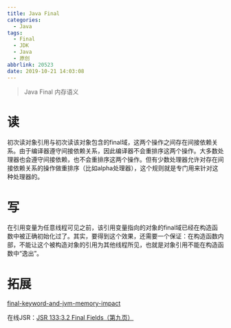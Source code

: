 ```yaml
---
title: Java Final
categories:
  - Java
tags:
  - Final
  - JDK
  - Java
  - 原创
abbrlink: 20523
date: 2019-10-21 14:03:08
---
```


> Java Final 内存语义

<!-- more -->

# 读
初次读对象引用与初次读该对象包含的final域，这两个操作之间存在间接依赖关系。由于编译器遵守间接依赖关系，因此编译器不会重排序这两个操作。大多数处理器也会遵守间接依赖，也不会重排序这两个操作。但有少数处理器允许对存在间接依赖关系的操作做重排序（比如alpha处理器），这个规则就是专门用来针对这种处理器的。

# 写
在引用变量为任意线程可见之前，该引用变量指向的对象的final域已经在构造函数中被正确初始化过了。其实，要得到这个效果，还需要一个保证：在构造函数内部，不能让这个被构造对象的引用为其他线程所见，也就是对象引用不能在构造函数中“逸出”。

# 拓展

[final-keyword-and-jvm-memory-impact](https://dzone.com/articles/final-keyword-and-jvm-memory-impact)

在线JSR：<a href="/attachments/jsr133.pdf" target="_blank">JSR 133:3.2 Final Fields（第九页）</a>
